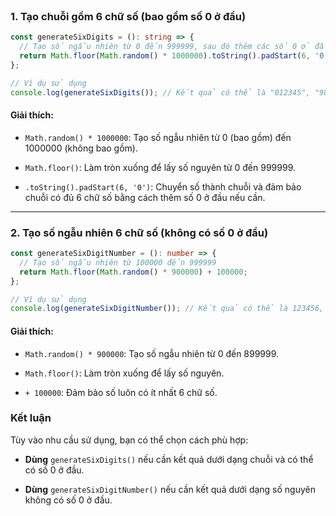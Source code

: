 <br>

### 1. Tạo chuỗi gồm 6 chữ số (bao gồm số 0 ở đầu)

```ts
const generateSixDigits = (): string => {
  // Tạo số ngẫu nhiên từ 0 đến 999999, sau đó thêm các số 0 ở đầu nếu cần
  return Math.floor(Math.random() * 1000000).toString().padStart(6, '0');
};

// Ví dụ sử dụng
console.log(generateSixDigits()); // Kết quả có thể là "012345", "987654",...
```

#### Giải thích:

- `Math.random() * 1000000`: Tạo số ngẫu nhiên từ 0 (bao gồm) đến 1000000 (không bao gồm).
    
- `Math.floor()`: Làm tròn xuống để lấy số nguyên từ 0 đến 999999.
    
- `.toString().padStart(6, '0')`: Chuyển số thành chuỗi và đảm bảo chuỗi có đủ 6 chữ số bằng cách thêm số 0 ở đầu nếu cần.
    

---

### 2. Tạo số ngẫu nhiên 6 chữ số (không có số 0 ở đầu)

```ts
const generateSixDigitNumber = (): number => {
  // Tạo số ngẫu nhiên từ 100000 đến 999999
  return Math.floor(Math.random() * 900000) + 100000;
};

// Ví dụ sử dụng
console.log(generateSixDigitNumber()); // Kết quả có thể là 123456, 654321,...
```

#### Giải thích:

- `Math.random() * 900000`: Tạo số ngẫu nhiên từ 0 đến 899999.
    
- `Math.floor()`: Làm tròn xuống để lấy số nguyên.
    
- `+ 100000`: Đảm bảo số luôn có ít nhất 6 chữ số.
    

### Kết luận

Tùy vào nhu cầu sử dụng, bạn có thể chọn cách phù hợp:

- **Dùng** `generateSixDigits()` nếu cần kết quả dưới dạng chuỗi và có thể có số 0 ở đầu.
    
- **Dùng** `generateSixDigitNumber()` nếu cần kết quả dưới dạng số nguyên không có số 0 ở đầu.